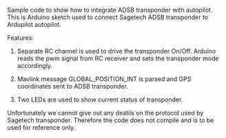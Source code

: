 Sample code to show how to integrate ADSB transponder with autopilot.
This is Arduino sketch used to connect Sagetech ADSB transponder to Ardupilot autopilot.

Features:
1) Separate RC channel is used to drive the transponder On/Off.
Arduino reads the pwm signal from RC receiver and sets the transponder mode accordingly.

2) Mavlink message GLOBAL_POSITION_INT is parsed and GPS coordinates sent to ADSB transponder.

3) Two LEDs are used to show current status of transponder.

Unfortunately we cannot give out any deatils on the protocol used by Sagetech transponder. Therefore the code does not compile and is to be used for reference only.
